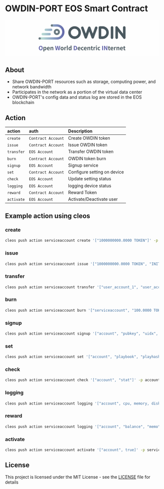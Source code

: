# OWDIN-PORT EOS Smart Contract
[![OWDIN NETWORK](docs/img/banner-owdin.png "OWDIN NETWORK")](https://owdin.network/)

## About
* Share OWDIN-PORT resources such as storage, computing power, and network bandwidth
* Participates in the network as a portion of the virtual data center
* OWDIN-PORT's config data and status log are stored in the EOS blockchain

## Action
| action      | auth               | Description                 |
|:------------|:-------------------|:----------------------------|
| `create`    | `Contract Account` | Create OWDIN token          |
| `issue`     | `Contract Account` | Issue OWDIN token           |
| `transfer`  | `EOS Account`      | Transfer OWDIN token        |
| `burn`      | `Contract Account` | OWDIN token burn            |
| `signup`    | `EOS Account`      | Signup service              |
| `set`       | `Contract Account` | Configure setting on device |
| `check`     | `EOS Account`      | Update setting status       |
| `logging`   | `EOS Account`      | logging device status       |
| `reward`    | `Contract Account` | Reward Token                |
| `activate`  | `EOS Account`      | Activate/Deactivate user    |

## Example action using cleos
### create
```bash
cleos push action serviceaccount create '["1000000000.0000 TOKEN"]' -p serviceaccount@active
```

### issue
```bash
cleos push action serviceaccount issue '["1000000000.0000 TOKEN", "INITIAL TOKEN ISSUE"]' -p serviceaccount@active
```

### transfer
```bash
cleos push action serviceaccount transfer '["user_account_1", "user_account_2", "1000000.0000 TOKEN", "transfer Test"]' -p user_account_1@active
```

### burn
```bash
cleos push action serviceaccount burn '["serviceaccount", "100.0000 TOKEN", "TOKEN BURN Test"]' -p serviceaccount@active
```

### signup
```bash 
cleos push action serviceaccount signup '["account", "pubkey", "uidx", "idx", bandwidth, memory, cpu, disk, netype, usertype]' -p account@active
```

### set
```bash 
cleos push action serviceaccount set '["account", "playbook", "playhash"]' -p serviceaccount@active
```

### check
```bash 
cleos push action serviceaccount check '["account", "stat"]' -p account@active
```

### logging
```bash 
cleos push action serviceaccount logging '["account", cpu, memory, disk, bandwidth, fsused, statuscode, "status", "message"]' -p account@active
```

### reward
```bash 
cleos push action serviceaccount logging '["account", "balance", "memo"]' -p serviceaccount@active
```

### activate
```bash
cleos push action serviceaccount activate '["account", true]' -p serviceaccount@active
```

## License
This project is licensed under the MIT License - see the [LICENSE](LICENSE) file for details
